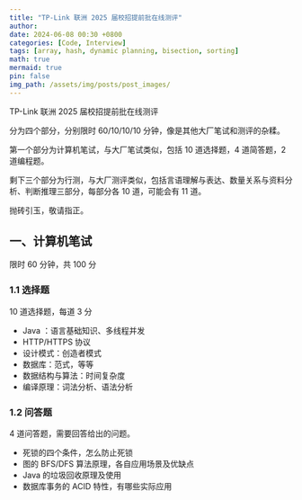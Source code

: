 ```yaml
---
title: "TP-Link 联洲 2025 届校招提前批在线测评"
author: 
date: 2024-06-08 00:30 +0800
categories: [Code, Interview]
tags: [array, hash, dynamic planning, bisection, sorting]
math: true
mermaid: true
pin: false
img_path: /assets/img/posts/post_images/
---
```




TP-Link 联洲 2025 届校招提前批在线测评

分为四个部分，分别限时 60/10/10/10 分钟，像是其他大厂笔试和测评的杂糅。

第一个部分为计算机笔试，与大厂笔试类似，包括 10 道选择题，4 道简答题，2 道编程题。

剩下三个部分为行测，与大厂测评类似，包括言语理解与表达、数量关系与资料分析、判断推理三部分，每部分各 10 道，可能会有 11 道。



抛砖引玉，敬请指正。

## 一、计算机笔试

限时 60 分钟，共 100 分

### 1.1 选择题

10 道选择题，每道 3 分

- Java ：语言基础知识、多线程并发
- HTTP/HTTPS 协议
- 设计模式：创造者模式
- 数据库：范式，等等
- 数据结构与算法：时间复杂度
- 编译原理：词法分析、语法分析

### 1.2 问答题

4 道问答题，需要回答给出的问题。

- 死锁的四个条件，怎么防止死锁
- 图的 BFS/DFS 算法原理，各自应用场景及优缺点
- Java 的垃圾回收原理及使用
- 数据库事务的 ACID 特性，有哪些实际应用
